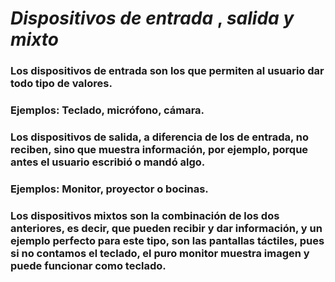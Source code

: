 # **$Dispositivos$ $de$ $entrada$ $,$ $salida$ $y$ $mixto$**
### Los dispositivos de entrada son los que permiten al usuario dar todo tipo de valores.
### Ejemplos: Teclado, micrófono, cámara.

### Los dispositivos de salida, a diferencia de los de entrada, no reciben, sino que muestra información, por ejemplo, porque antes el usuario escribió o mandó algo.

### Ejemplos: Monitor, proyector o bocinas.

### Los dispositivos mixtos son la combinación de los dos anteriores, es decir, que pueden recibir y dar información, y un ejemplo perfecto para este tipo, son las pantallas táctiles, pues si no contamos el teclado, el puro monitor muestra imagen y puede funcionar como teclado.

